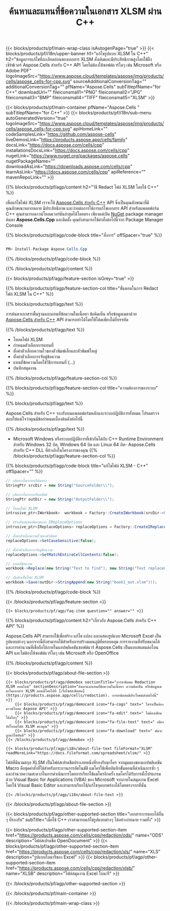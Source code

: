 ﻿---
title: ค้นหาและแทนที่ข้อความในเอกสาร XLSM ผ่าน C++ 
weight: 9570
url: /th/cpp/redaction/xlsm/ 
description: C++ ตัวอย่างโค้ดเพื่อแก้ไขข้อมูลที่ละเอียดอ่อนในไฟล์ XLSM บน C++ Runtime Environment สำหรับ Windows 32 บิต, Windows 64 บิต และ Linux 64 บิต
---
{{< blocks/products/pf/main-wrap-class isAutogenPage="true" >}}
{{< blocks/products/pf/i18n/upper-banner h1="แก้ไขรูปแบบ XLSM ใน C++" h2="ข้อมูลการแก้ไขที่ละเอียดอ่อนของเอกสาร XLSM ดั้งเดิมและมีประสิทธิภาพสูงโดยใช้ฝั่งเซิร์ฟเวอร์ Aspose.Cells สำหรับ C++ API โดยไม่ต้องใช้ซอฟต์แวร์ใดๆ เช่น Microsoft หรือ Adobe PDF" logoImageSrc="https://www.aspose.cloud/templates/aspose/img/products/cells/aspose_cells-for-cpp.svg" sourceAdditionalConversionTag="" additionalConversionTag="" pfName="Aspose.Cells" subTitlepfName="for C++" downloadUrl="" fileiconsmall1="PNG" fileiconsmall2="JPG" fileiconsmall3="BMP" fileiconsmall4="TIFF" fileiconsmall5="XLSM" >}}

{{< blocks/products/pf/main-container pfName="Aspose.Cells " subTitlepfName="for C++" >}}
{{< blocks/products/pf/i18n/sub-menu autoGeneratedVersion="true" logoImageSrc="https://www.aspose.cloud/templates/aspose/img/products/cells/aspose_cells-for-cpp.svg" apiHomeLink="" codeSamplesLink="https://github.com/aspose-cells" liveDemosLink="https://products.aspose.app/cells/family" docsLink="https://docs.aspose.com/cells/cpp" installationsDocsLink="https://docs.aspose.com/cells/cpp" nugetLink="https://www.nuget.org/packages/aspose.cells" nugetPackageName="" downloadAsLink="https://downloads.aspose.com/cells/cpp" learnAsLink="https://docs.aspose.com/cells/cpp" apiReference="" mavenRepoLink="" >}}

{{% blocks/products/pf/agp/content h2="วิธี Redact ไฟล์ XLSM โดยใช้ C++" %}}

 เพื่อแก้ไขไฟล์ XLSM เราจะใช้
 [Aspose.Cells สำหรับ C++](https://products.aspose.com/cells/cpp) 
 API ซึ่งเป็นคุณลักษณะที่มีคุณลักษณะหลากหลาย มีประสิทธิภาพ และง่ายต่อการใช้การแก้ไขเอกสาร API สำหรับแพลตฟอร์ม C++ คุณสามารถดาวน์โหลดเวอร์ชันล่าสุดได้โดยตรง เพียงแค่เปิด
 [NuGet](https://www.nuget.org/packages/aspose.cells) 
 package manager ค้นหา
 **Aspose.Cells.Cpp** 
 และติดตั้ง คุณยังสามารถใช้คำสั่งต่อไปนี้จาก Package Manager Console

{{% blocks/products/pf/agp/code-block title="สั่งการ" offSpacer="true" %}}

```cs

PM> Install-Package Aspose.Cells.Cpp


```

{{% /blocks/products/pf/agp/code-block %}}

{{% /blocks/products/pf/agp/content %}}

{{< blocks/products/pf/agp/feature-section isGrey="true" >}}

{{% blocks/products/pf/agp/feature-section-col title="ขั้นตอนในการ Redact ไฟล์ XLSM ใน C++" %}}

{{% blocks/products/pf/agp/text %}}

 การค้นหาเอกสารพื้นฐานและแทนที่ข้อความในเนื้อหา ข้อคิดเห็น หรือข้อมูลเมตาด้วย
 [Aspose.Cells สำหรับ C++](https://products.aspose.com/cells/cpp) 
 API สามารถทำได้โดยใช้โค้ดเพียงไม่กี่บรรทัด

{{% /blocks/products/pf/agp/text %}}

+ โหลดไฟล์ XLSM
+ กำหนดตัวเลือกการแทนที่
+ ตั้งค่าตัวเลือกความไวของตัวพิมพ์เล็กและตัวพิมพ์ใหญ่
+ ตั้งค่าตัวเลือกการจับคู่ข้อความ
+ แทนที่ข้อความโดยใช้วิธีการแทนที่ (...)
+ บันทึกสมุดงาน

{{% /blocks/products/pf/agp/feature-section-col %}}

{{% blocks/products/pf/agp/feature-section-col title="ความต้องการของระบบ" %}}

{{% blocks/products/pf/agp/text %}}

 Aspose.Cells สำหรับ C++ รองรับบนแพลตฟอร์มหลักและระบบปฏิบัติการทั้งหมด โปรดตรวจสอบให้แน่ใจว่าคุณมีข้อกำหนดเบื้องต้นดังต่อไปนี้

{{% /blocks/products/pf/agp/text %}}

- Microsoft Windows หรือระบบปฏิบัติการที่เข้ากันได้กับ C++ Runtime Environment สำหรับ Windows 32 บิต, Windows 64 บิต และ Linux 64 บิต- Aspose.Cells สำหรับ C++ DLL ที่อ้างอิงในโครงการของคุณ
{{% /blocks/products/pf/agp/feature-section-col %}}

{{% blocks/products/pf/agp/code-block title="แก้ไขไฟล์ XLSM - C++" offSpacer="" %}}

```cs
// เส้นทางไดเรกทอรีต้นทาง
StringPtr srcDir = new String("SourceFolder\\");

// เส้นทางไดเรกทอรีผลลัพธ์
StringPtr outDir = new String("OutputFolder\\");

// โหลดไฟล์ XLSM
intrusive_ptr<IWorkbook>  workbook = Factory::CreateIWorkbook(srcDir->StringAppend(new String("book1.xlsm")));

// สร้างอินสแตนซ์ของคลาส IReplaceOptions
intrusive_ptr<IReplaceOptions> replaceOptions = Factory::CreateIReplaceOptions();

// ตั้งค่าตัวเลือกความไวของตัวพิมพ์
replaceOptions->SetCaseSensitive(false);

// ตั้งค่าตัวเลือกการจับคู่ข้อความ
replaceOptions->SetMatchEntireCellContents(false);

// แทนที่ข้อความ
workbook->Replace(new String("Text to find"), new String("Text replacement"), replaceOptions);

// บันทึกเป็นไฟล์ XLSM
workbook->Save(outDir->StringAppend(new String("book1_out.xlsm")));


```

{{% /blocks/products/pf/agp/code-block %}}

{{< /blocks/products/pf/agp/feature-section >}}

    {{< blocks/products/pf/agp/faq-item question="" answer="" >}}
 

<!-- aboutfile Starts -->

{{% blocks/products/pf/agp/content h2="เกี่ยวกับ Aspose.Cells สำหรับ C++ API" %}}

 Aspose.Cells API สามารถใช้เพื่อสร้าง แก้ไข แปลง และแสดงรูปแบบ Microsoft Excel เป็นรูปแบบต่างๆ นอกจากนี้ยังสามารถใช้สำหรับการสร้างแผนภูมิที่ครอบคลุม การรายงานที่ปรับขนาดได้ และการคำนวณที่เชื่อถือได้ภายในแอปพลิเคชันซอฟต์แวร์ Aspose.Cells เป็นแบบสแตนด์อโลน API และไม่ต้องใช้ซอฟต์แวร์ใดๆ เช่น Microsoft หรือ OpenOffice  



{{% /blocks/products/pf/agp/content %}}

{{< blocks/products/pf/agp/about-file-section >}}

    {{< blocks/products/pf/agp/demobox sectionTitle="การสาธิตสด Redaction XLSM ออนไลน์" sectionDescription="ค้นหาและแทนที่ข้อความในเนื้อหา ความคิดเห็น หรือข้อมูลเมตาในเอกสาร XLSM ตอนนี้โดยไปที่ [เว็บไซต์สาธิตสด](https://products.aspose.app/cells/redaction). การสาธิตสดมีประโยชน์ดังต่อไปนี้" >}}
        {{< blocks/products/pf/agp/democard icon="fa-cogs" text=" ไม่จำเป็นต้องดาวน์โหลด Aspose API" >}}
        {{< blocks/products/pf/agp/democard icon="fa-edit" text=" ไม่ต้องเขียนโค้ดใดๆ" >}}
        {{< blocks/products/pf/agp/democard icon="fa-file-text" text=" เพียงอัปโหลดไฟล์ XLSM ของคุณ" >}}
        {{< blocks/products/pf/agp/democard icon="fa-download" text=" มันจะถูกแก้ไขทันที" >}}
    {{< /blocks/products/pf/agp/demobox >}}

    {{< blocks/products/pf/agp/i18n/about-file-text fileFormat="XLSM" readMoreLink="https://docs.fileformat.com/spreadsheet/xlsm/" >}}
ไฟล์ที่มีนามสกุล XLSM เป็นไฟล์สเปรดชีตประเภทหนึ่งที่รองรับมาโคร จากมุมมองของแอปพลิเคชัน Macro คือชุดคำสั่งที่ใช้สำหรับกระบวนการอัตโนมัติ แมโครใช้เพื่อบันทึกขั้นตอนที่ดำเนินการซ้ำ ๆ และอำนวยความสะดวกในการดำเนินการโดยการเรียกใช้แมโครอีกครั้ง แมโครได้รับการตั้งโปรแกรมด้วย Visual Basic for Applications (VBA) ของ Microsoft จากภายในสมุดงาน Excel โดยใช้ Visual Basic Editor และสามารถเรียกใช้/แก้ไขจุดบกพร่องได้โดยตรงจากที่นั่น 

    {{< /blocks/products/pf/agp/i18n/about-file-text >}}

{{< /blocks/products/pf/agp/about-file-section >}}

<!-- aboutfile Ends -->

{{< blocks/products/pf/agp/other-supported-section title="เอกสารการตอบโต้อื่น ๆ ที่รองรับ" subTitle="เมื่อใช้ C++ เราสามารถแก้ไขรูปแบบต่างๆ ได้อย่างง่ายดาย รวมทั้ง" >}}

{{< blocks/products/pf/agp/other-supported-section-item href="https://products.aspose.com/cells/cpp/redaction/ods/" name="ODS" description="ไฟล์สเปรดชีต OpenDocument" >}}
{{< blocks/products/pf/agp/other-supported-section-item href="https://products.aspose.com/cells/cpp/redaction/xls/" name="XLS" description="รูปแบบไบนารีของ Excel" >}}
{{< blocks/products/pf/agp/other-supported-section-item href="https://products.aspose.com/cells/cpp/redaction/xlsb/" name="XLSB" description="ไฟล์สมุดงาน Excel ไบนารี" >}}

{{< /blocks/products/pf/agp/other-supported-section >}}

{{< /blocks/products/pf/main-container >}}
    
{{< /blocks/products/pf/main-wrap-class >}}